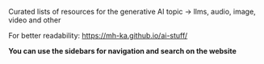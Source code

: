 Curated lists of resources for the generative AI topic
-> llms, audio, image, video and other

For better readability:
https://mh-ka.github.io/ai-stuff/ 

**You can use the sidebars for navigation and search on the website**
